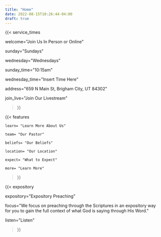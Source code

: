 ```yaml
---
title: "Home"
date: 2022-08-15T10:26:44-04:00
draft: true
---
```

 {{< service_times 
 
 welcome="Join Us In Person or Online"

 sunday="Sundays"

 wednesday="Wednesdays"

 sunday_time="10:15am"

 wednesday_time="Insert Time Here"

 address="659 N Main St, Brigham City, UT 84302"

 join_live="Join Our Livestream"
 
 >}}

{{< features

    learn= "Learn More About Us"

    team= "Our Pastor"

    beliefs= "Our Beliefs"

    location= "Our Location"

    expect= "What to Expect"

    more= "Learn More"

 >}}

 {{< expository 
 
 expository="Expository Preaching"

 focus="We focus on preaching through the Scriptures in an expository way for you to gain the full context of what God is saying through His Word."

 listen="Listen"
 
 >}}